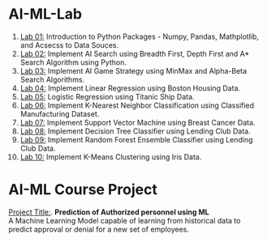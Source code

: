 # AI-ML-Lab
1. [Lab 01:](https://colab.research.google.com/drive/1gdaqvRrdX07isUuhmQaQO5MFih3UU14d?usp=sharing) Introduction to Python Packages - Numpy, Pandas, Mathplotlib, and Acsecss to Data Souces.
2. [Lab 02:](https://colab.research.google.com/drive/1c1RnOkhGRmgitCGCZB0nqCISpciUNU2z?usp=sharing) Implement AI Search using Breadth First, Depth First and A* Search Algorithm using Python.
3. [Lab 03:](https://colab.research.google.com/drive/1VwqH1u74aUlHUgi6peKXKArzkagHZwg0?usp=sharing) Implement AI Game Strategy using MinMax and Alpha-Beta Search Algorithms.
4. [Lab 04:](https://colab.research.google.com/drive/1zidwdze1ewIYFFu3ZjbXN0hzrtpw2kJd?usp=sharing) Implement Linear Regression using Boston Housing Data.
5. [Lab 05:](https://colab.research.google.com/drive/19mNmat6W4jJhfepiXFQ8vOQNo7YMdGE5?usp=sharing) Logistic Regression using Titanic Ship Data.
6. [Lab 06:](https://colab.research.google.com/drive/18V7STTZpv20nc4C4zp-qhhVSx9NwkCOb?usp=sharing) Implement K-Nearest Neighbor Classification using Classified Manufacturing Dataset.
7. [Lab 07:](https://colab.research.google.com/drive/1-xeIjP-n2XID56nMhwdwzSclhYW6lEeB?usp=sharing) Implement Support Vector Machine using Breast Cancer Data.
8. [Lab 08:](https://colab.research.google.com/drive/16QjHbg585xx1qeFw3uCFxqt2rYzDzX8V?usp=sharing) Implement Decision Tree Classifier using Lending Club Data.
9. [Lab 09:](https://colab.research.google.com/drive/1ZKXzDgkXlxS6nS5pgkp__y965WD8nKDJ?usp=sharing) Implement Random Forest Ensemble Classifier using Lending Club Data.
10. [Lab 10:](https://colab.research.google.com/drive/1lQGcBK6vxJuBQ2OQppYCQRIXWclfQUD_?usp=sharing) Implement K-Means Clustering using Iris Data.

# AI-ML Course Project
[Project Title:](https://colab.research.google.com/drive/1jRuDD222GYDLbXk9ZfEy8Rq-R1ohhSdn?usp=sharing). <b>Prediction of Authorized personnel using ML</b></br>
A Machine Learning Model capable of learning from historical data to predict approval or denial for a new set of employees.
